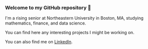 ### Welcome to my GitHub repository 👋

I'm a rising senior at Northeastern University in Boston, MA, studying mathematics, finance, and data science. 

You can find here any interesting projects I might be working on. 

You can also find me on [LinkedIn](https://www.linkedin.com/in/sean-ohara/). 
<!--
**seano660/seano660** is a ✨ _special_ ✨ repository because its `README.md` (this file) appears on your GitHub profile.

Here are some ideas to get you started:

- 🔭 I’m currently working on ...
- 🌱 I’m currently learning ...
- 👯 I’m looking to collaborate on ...
- 🤔 I’m looking for help with ...
- 💬 Ask me about ...
- 📫 How to reach me: ...
- 😄 Pronouns: ...
- ⚡ Fun fact: ...
-->
